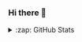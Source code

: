 ### Hi there 👋

<details>
  <summary>:zap: GitHub Stats</summary>

  <img align="left" alt="Mahadi74's GitHub Stats" src="https://github-readme-stats.Mahadi74.vercel.app/api?username=Mahadi74&show_icons=true&hide_border=true" />

</details>
